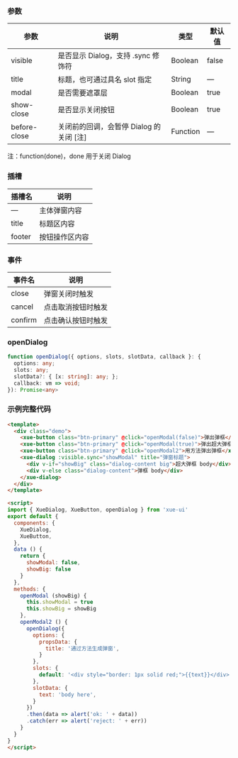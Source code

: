 ### 参数

| 参数           | 说明                                    | 类型    | 默认值
|----------------|----------------------------------------|---------|------------------
| visible        | 是否显示 Dialog，支持 .sync 修饰符       | Boolean | false
| title          | 标题，也可通过具名 slot 指定             | String  | —
| modal          | 是否需要遮罩层                          | Boolean | true
| show-close     | 是否显示关闭按钮                        | Boolean | true
| before-close   | 关闭前的回调，会暂停 Dialog 的关闭 [注]  | Function | —

注：function(done)，done 用于关闭 Dialog

### 插槽

| 插槽名   | 说明
|---------|----------------
| —       | 主体弹窗内容
| title   | 标题区内容
| footer  | 按钮操作区内容

### 事件

| 事件名   | 说明
|---------|----------------
| close   | 弹窗关闭时触发
| cancel  | 点击取消按钮时触发
| confirm | 点击确认按钮时触发

### openDialog

```ts
function openDialog({ options, slots, slotData, callback }: {
  options: any;
  slots: any;
  slotData?: { [x: string]: any; };
  callback: vm => void;
}): Promise<any>
```

### 示例完整代码

```html
<template>
  <div class="demo">
    <xue-button class="btn-primary" @click="openModal(false)">弹出弹框</xue-button>
    <xue-button class="btn-primary" @click="openModal(true)">弹出超大弹框</xue-button>
    <xue-button class="btn-primary" @click="openModal2">用方法弹出弹框</xue-button>
    <xue-dialog :visible.sync="showModal" title="弹窗标题">
      <div v-if="showBig" class="dialog-content big">超大弹框 body</div>
      <div v-else class="dialog-content">弹框 body</div>
    </xue-dialog>
  </div>
</template>

<script>
import { XueDialog, XueButton, openDialog } from 'xue-ui'
export default {
  components: {
    XueDialog,
    XueButton,
  },
  data () {
    return {
      showModal: false,
      showBig: false
    }
  },
  methods: {
    openModal (showBig) {
      this.showModal = true
      this.showBig = showBig
    },
    openModal2 () {
      openDialog({
        options: {
          propsData: {
            title: '通过方法生成弹窗',
          }
        },
        slots: {
          default: '<div style="border: 1px solid red;">{{text}}</div>',
        },
        slotData: {
          text: 'body here',
        }
      })
      .then(data => alert('ok: ' + data))
      .catch(err => alert('reject: ' + err))
    }
  }
}
</script>
```
